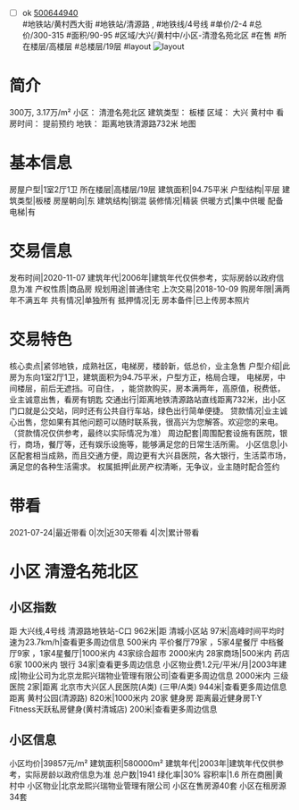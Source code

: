 - [ ] ok [500644940](https://bj.5i5j.com/ershoufang/500644940.html)  
 #地铁站/黄村西大街 #地铁站/清源路 ,  #地铁线/4号线
#单价/2-4 #总价/300-315 #面积/90-95   #区域/大兴/黄村中/小区-清澄名苑北区 #在售 #所在楼层/高楼层 #总楼层/19层 #layout 
![layout](http://image2.5i5j.com//group2/M00/E7/4F/CgqJM16vl5CAJAaDAALDRlEXbeg743.jpg_P5.jpg) 
# 简介 
 300万,  3.17万/m² 
小区： 清澄名苑北区
建筑类型： 板楼
区域： 大兴 黄村中
看房时间： 提前预约
地铁： 距离地铁清源路732米 地图
# 基本信息 
 房屋户型|1室2厅1卫
所在楼层|高楼层/19层
建筑面积|94.75平米
户型结构|平层
建筑类型|板楼
房屋朝向|东
建筑结构|钢混
装修情况|精装
供暖方式|集中供暖
配备电梯|有
# 交易信息 
 发布时间|2020-11-07
建筑年代|2006年|建筑年代仅供参考，实际房龄以政府信息为准
产权性质|商品房
规划用途|普通住宅
上次交易|2018-10-09
购房年限|满两年不满五年
共有情况|单独所有
抵押情况|无
房本备件|已上传房本照片
# 交易特色 
 核心卖点|紧邻地铁，成熟社区，电梯房，楼龄新，低总价，业主急售
户型介绍|此房为东向1室2厅1卫，建筑面积为94.75平米，户型方正，格局合理， 电梯房，中间楼层，前后无遮挡。可自住，   ，能贷款购买，房本满两年，高原值，税费低，业主诚意出售，看房有钥匙
交通出行|距离地铁清源路站直线距离732米，出小区门口就是公交站，同时还有公共自行车站，绿色出行简单便捷。
贷款情况|业主诚心出售，您如果有其他问题可以随时联系我，很高兴为您解答。欢迎您的来电。（贷款情况仅供参考，最终以实际情况为准）
周边配套|周围配套设施有医院，银行，商场，餐厅等，还有娱乐设施等，能够满足您的日常生活所需。
小区信息|小区配套相当成熟，而且交通方便，周边更有大兴县医院，各大银行，生活菜市场，满足您的各种生活需求。
权属抵押|此房产权清晰，无争议，业主随时配合签约
# 带看 
 2021-07-24|最近带看	 0|次|近30天带看	 4|次|累计带看
# 小区 清澄名苑北区
## 小区指数 
 距 大兴线,4号线 清源路地铁站-C口 962米|距 清城小区站 97米|高峰时间平均时速为23.7km/h|查看更多周边信息
500米内 平价餐厅79家 ，5家4星餐厅
中档餐厅9家 ，1家4星餐厅|1000米内 43家综合超市
2000米内 28家商场|500米内 药店 6家
1000米内 银行 34家|查看更多周边信息
小区物业费1.2元/平米/月|2003年建成|物业公司为北京龙熙兴瑞物业管理有限公司|查看更多周边信息
2000米内 三级医院 2家|距离 北京市大兴区人民医院(A类) (三甲/A类) 944米|查看更多周边信息
距离 黄村公园(清源路) 820米|1000米内 20家 健身房
距离最近健身房T·Y Fitness天跃私房健身(黄村清城店) 200米|查看更多周边信息
## 小区信息 
 小区均价|39857元/m²
建筑面积|580000m²
建筑年代|2003年|建筑年代仅供参考，实际房龄以政府信息为准
总户数|1941
绿化率|30%
容积率|1.6
所在商圈|黄村中
小区物业|北京龙熙兴瑞物业管理有限公司
小区在售房源40套
小区在租房源34套
